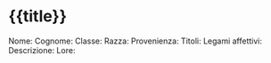 # {{title}}
Nome: 
Cognome: 
Classe: 
Razza: 
Provenienza: 
Titoli: 
Legami affettivi:
Descrizione:
Lore: